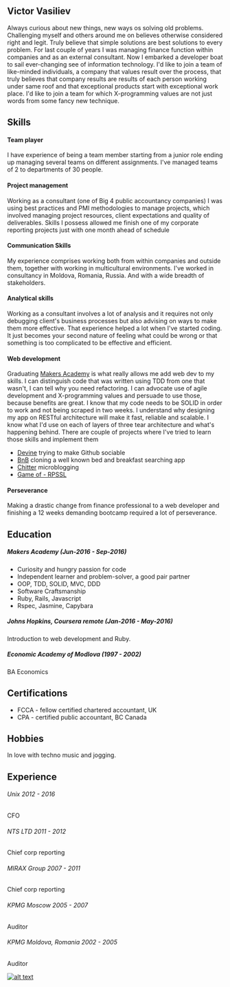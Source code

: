 ## Victor Vasiliev

Always curious about new things, new ways os solving old problems. Challenging myself and others around me on believes otherwise considered right and legit. Truly believe that simple solutions are best solutions to every problem.
For last couple of years I was managing finance function within companies and as an external consultant. Now I embarked a developer boat to sail ever-changing see of information technology.
I'd like to join a team of like-minded individuals, a company that values result over the process, that truly believes that company results are results of each person working under same roof and that exceptional products start with exceptional work place. I'd like to join a team for which X-programming values are not just words from some fancy new technique.

## Skills
#### Team player
I have experience of being a team member starting from a junior role ending up managing several teams on different assignments. I've managed teams of 2 to departments of 30 people.

#### Project management
Working as a consultant (one of Big 4 public accountancy companies) I was using best practices and PMI methodologies to manage projects, which involved managing project resources, client expectations and quality of deliverables. Skills I possess allowed me finish one of my corporate reporting projects just with one month ahead of schedule

#### Communication Skills
My experience comprises working both from within companies and outside them, together with working in multicultural environments. I've worked in consultancy in Moldova, Romania, Russia. And with a wide breadth of stakeholders.

#### Analytical skills
Working as a consultant involves a lot of analysis and it requires not only debugging client's business processes but also advising on ways to make them more effective. That experience helped a lot when I've started coding. It just becomes your second nature of feeling what could be wrong or that something is too complicated to be effective and efficient.

#### Web development
Graduating [Makers Academy](http://www.makersacademy.com/) is what really allows me add web dev to my skills. I can distinguish code that was written using TDD from one that wasn't, I can tell why you need refactoring. I can advocate use of agile development and X-programming values and persuade to use those, because benefits are great. I know that my code needs to be SOLID in order to work and not being scraped in two weeks. I understand why designing my app on RESTful architecture will make it fast, reliable and scalable. I know what I'd use on each of layers of three tear architecture and what's happening behind.
There are couple of projects where I've tried to learn those skills and implement them
* [Devine](https://github.com/SocialList/devine) trying to make Github sociable
* [BnB](https://github.com/lukecartledge/MakersBnB) cloning a well known bed and breakfast searching app
* [Chitter](https://github.com/6eff/chitter-challenge) microblogging
* [Game of - RPSSL](https://github.com/6eff/rps-challenge)

#### Perseverance
Making a drastic change from finance professional to a web developer and finishing a 12 weeks demanding bootcamp required a lot of perseverance.

## Education
##### Makers Academy (Jun-2016 - Sep-2016)

* Curiosity and hungry passion for code
* Independent learner and problem-solver, a good pair partner
* OOP, TDD, SOLID, MVC, DDD
* Software Craftsmanship
* Ruby, Rails, Javascript
* Rspec, Jasmine, Capybara

##### Johns Hopkins, Coursera remote (Jan-2016 - May-2016)

Introduction to web development and Ruby.

##### Economic Academy of Modlova (1997 - 2002)
BA Economics

## Certifications
* FCCA - fellow certified chartered accountant, UK
* CPA - certified public accountant, BC Canada

## Hobbies
In love with techno music and jogging.

## Experience

###### Unix 2012 - 2016
CFO

###### NTS LTD 2011 - 2012
Chief corp reporting

###### MIRAX Group 2007 - 2011
Chief corp reporting

###### KPMG Moscow 2005 - 2007
Auditor

###### KPMG Moldova, Romania 2002 - 2005
Auditor

[![alt text]( https://static.licdn.com/scds/common/u/img/webpromo/btn_profile_bluetxt_80x15.png)](https://www.linkedin.com/in/victorvasiliev)
